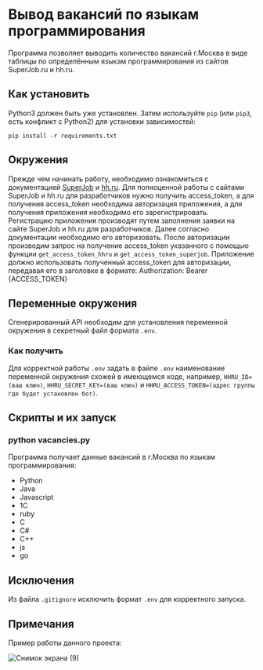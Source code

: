 # Вывод вакансий по языкам программирования
Программа позволяет выводить количество вакансий г.Москва в виде таблицы по определённым языкам программирования из сайтов SuperJob.ru и hh.ru.
## Как установить
Python3 должен быть уже установлен. Затем используйте `pip` (или `pip3`, есть конфликт с Python2) для установки зависимостей:
```
pip install -r requirements.txt
```
## Окружения
Прежде чем начинать работу, необходимо ознакомиться с документацией [SuperJob](https://api.superjob.ru/) и [hh.ru](https://github.com/hhru/api?tab=readme-ov-file).
Для полноценной работы с сайтами SuperJob и hh.ru для разработчиков нужно получить access_token, а для получения access_token необходима авторизация приложения, а для получения приложения необходимо его зарегистрировать.
Регистрацию приложения производят путем заполнения заявки на сайте SuperJob и hh.ru для разработчиков. 
Далее согласно документации необходимо его авторизовать.
После авторизации производим запрос на получение access_token указанного с помощью функции `get_access_token_hhru` и `get_access_token_superjob`.
Приложение должно использовать полученный access_token для авторизации, передавая его в заголовке в формате:
Authorization: Bearer {ACCESS_TOKEN}

## Переменные окружения
Сгенерированный API необходим для установления переменной окружения в секретный файл формата `.env`.
### Как получить
Для корректной работы `.env` задать в файле `.env` наименование переменной окружения схожей в имеющемся коде, например, `HHRU_ID=(ваш ключ)`,
`HHRU_SECRET_KEY=(ваш ключ)` и `HHRU_ACCESS_TOKEN=(адрес группы где будет установлен бот)`.
## Скрипты и их запуск

### python vacancies.py
Программа получает данные вакансий в г.Москва по языкам программирования:
- Python 
- Java
- Javascript
- 1C
- ruby
- C
- C#
- C++
- js
- go
## Исключения
Из файла `.gitignore` исключить формат `.env` для корректного запуска.
## Примечания
Пример работы данного проекта:

![Снимок экрана (9)](https://github.com/Magomed993/Display_of_vacancies_by_programming_languages/assets/160238040/43ce5bf7-2ce9-4c34-9043-e26f05eecfb5)
